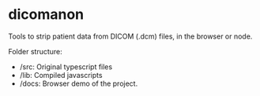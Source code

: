 # dicomanon

Tools to strip patient data from DICOM (.dcm) files, in the browser or node.

Folder structure:

 * /src: Original typescript files
 * /lib: Compiled javascripts
 * /docs: Browser demo of the project.

